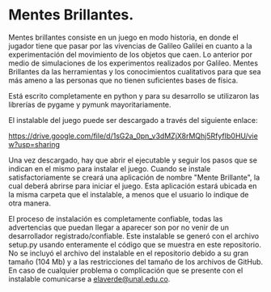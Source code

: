 # Mentes Brillantes.
Mentes brillantes consiste en un juego en modo historia, en donde el jugador tiene que pasar por las vivencias de Galileo Galilei en cuanto a la experimentación del movimiento de los objetos que caen. Lo anterior por medio de simulaciones de los experimentos realizados por Galileo. Mentes Brillantes da las herramientas y los conocimientos cualitativos para que sea más ameno a las personas que no tienen suficientes bases de física.

Está escrito completamente en python y para su desarrollo se utilizaron las librerías de pygame y pymunk mayoritariamente.

El instalable del juego puede ser descargado a través del siguiente enlace:

https://drive.google.com/file/d/1sG2a_0pn_v3dMZjX8rMQhj5RfyfIb0HU/view?usp=sharing

Una vez descargado, hay que abrir el ejecutable y seguir los pasos que se indican en el mismo para instalar el juego. Cuando se instale satisfactoriamente se creará una aplicación de nombre "Mente Brillante", la cual deberá abrirse para iniciar el juego. Esta aplicación estará ubicada en la misma carpeta que el instalable, a menos que el usuario lo indique de otra manera.

El proceso de instalación es completamente confiable, todas las advertencias que puedan llegar a aparecer son por no venir de un desarrollador registrado/confiable. Este instalable se generó con el archivo setup.py usando enteramente el código que se muestra en este repositorio. No se incluyó el archivo del instalable en el repositorio debido a su gran tamaño (104 Mb) y a las restricciones del tamaño de los archivos de GitHub. En caso de cualquier problema o complicación que se presente con el instalable comunicarse a elaverde@unal.edu.co.
